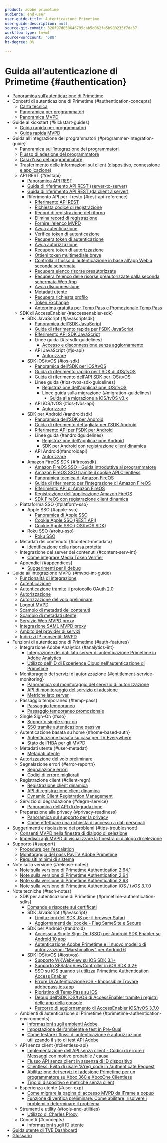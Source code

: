 ```yaml
---
product: adobe primetime
audience: end-user
user-guide-title: Autenticazione Primetime
user-guide-description: null
source-git-commit: 326f97d058646795cab5d062fa5b980235f7da37
workflow-type: tm+mt
source-wordcount: '688'
ht-degree: 0%

---
```



# Guida all’autenticazione di Primetime {#authentication}

+ [Panoramica sull’autenticazione di Primetime](home.md)
+ Concetti di autenticazione di Primetime {#authentication-concepts}
   + [Carta tecnica](technical-paper.md)
   + [Panoramica per programmatori](programmer-overview.md)
   + [Panoramica MVPD](mvpd-overview.md)
+ Guide al kickstart {#kickstart-guides}
   + [Guida rapida per programmatori](programmer-kickstart-guide.md)
   + [Guida rapida MVPD](mvpd-kickstart-guide.md)
+ Guida all’integrazione dei programmatori {#programmer-integration-guide}
   + [Panoramica sull’integrazione dei programmatori](programmer-integration-guide-overview.md)
   + [Flusso di adesione del programmatore](entitlement-flow.md)
   + [Casi d&#39;uso del programmatore](programmer-use-cases.md)
   + [Trasferimento delle informazioni sul client (dispositivo, connessione e applicazione)](passing-client-information-device-connection-and-application.md)
   + API REST {#restapi}
      + [Panoramica API REST](rest-api-overview.md)
      + [Guida di riferimento API REST (server-to-server)](rest-api-cookbook-servertoserver.md)
      + [Guida di riferimento API REST (da client a server)](rest-api-cookbook-clienttoserver.md)
      + Riferimento API per il resto {#rest-api-reference}
         + [Riferimento API REST](rest-api-reference.md)
         + [Richiesta codice di registrazione](registration-code-request.md)
         + [Record di registrazione del ritorno](return-registration-record.md)
         + [Elimina record di registrazione](delete-registration-record.md)
         + [Fornire l&#39;elenco MVPD](provide-mvpd-list.md)
         + [Avvia autenticazione](initiate-authentication.md)
         + [Verifica token di autenticazione](check-authentication-token.md)
         + [Recupera token di autenticazione](retrieve-authentication-token.md)
         + [Avvia autorizzazione](initiate-authorization.md)
         + [Recupera token di autorizzazione](retrieve-authorization-token.md)
         + [Ottieni token multimediale breve](obtain-short-media-token.md)
         + [Controlla il flusso di autenticazione in base all&#39;app Web a seconda schermata](check-authentication-flow-by-second-screen-web-app.md)
         + [Recupera elenco risorse preautorizzate](retrieve-list-of-preauthorized-resources.md)
         + [Recupera l&#39;elenco delle risorse preautorizzate dalla seconda schermata Web App](retrieve-list-of-preauthorized-resources-by-second-screen-web-app.md)
         + [Avvia disconnessione](initiate-logout.md)
         + [Metadati utente](user-metadata.md)
         + [Recupera richiesta profilo](retrieve-profilerequest.md)
         + [Token Exchange](token-exchange.md)
         + [Anteprima gratuita per Temp Pass e Promozionale Temp Pass](free-preview-for-temp-pass-and-promotional-temp-pass.md)
   + SDK di AccessEnabler {#accessenabler-sdk}
      + SDK JavaScript {#javascriptsdk}
         + [Panoramica dell&#39;SDK JavaScript](javascript-sdk-overview.md)
         + [Guida di riferimento rapida per l’SDK JavaScript](javascript-sdk-cookbook.md)
         + [Riferimento API SDK JavaScript](javascript-sdk-api-reference.md)
         + Linee guida {#js-sdk-guidelines}
            + [Accesso e disconnessione senza aggiornamento](refreshless-login-and-logout.md)
         + API JavaScript {#js-api}
            + [Autorizzare](js-preauthorize.md)
      + SDK iOS/tvOS {#ios-sdk}
         + [Panoramica dell&#39;SDK per iOS/tvOS](iostvos-sdk-overview.md)
         + [Guida di riferimento rapido per l&#39;SDK di iOS/tvOS](iostvos-sdk-cookbook.md)
         + [Guida di riferimento dell&#39;API SDK per iOS/tvOS](iostvos-sdk-api-reference.md)
         + Linee guida {#ios-tvos-sdk-guidelines}
            + [Registrazione dell&#39;applicazione iOS/tvOS](iostvos-application-registration.md)
            + Linee guida sulla migrazione {#migration-guidelines}
               + [Guida alla migrazione a iOS/tvOS v3.x](iostvos-v3x-migration-guide.md)
         + API iOS/tvOS {#ios-tvos-api}
            + [Autorizzare](preauthorize.md)
      + SDK per Android {#androidsdk}
         + [Panoramica dell’SDK per Android](android-sdk-overview.md)
         + [Guida di riferimento dettagliata per l&#39;SDK Android](android-sdk-cookbook.md)
         + [Riferimento API per l’SDK per Android](android-sdk-api-reference.md)
         + Linee guida {#androidguidelines}
            + [Registrazione dell&#39;applicazione Android](android-application-registration.md)
            + [SDK per Android con registrazione client dinamica](android-sdk-with-dynamic-client-registration.md)
         + API Android{#androidapi}
            + [Autorizzare](preauthorize-android.md)
      + Amazon FireOS SDK {#fireossdk}
         + [Amazon FireOS SSO - Guida introduttiva al programmatore](amazon-firetv-sso-programmer-kickoff-guide.md)
         + [Amazon FireOS SSO tramite il cookie API Clientless](amazon-fireos-sso-using-clientless-api-cookbook.md)
         + [Panoramica tecnica di Amazon FireOS](amazon-fireos-technical-overview.md)
         + [Guida di riferimento per l’integrazione di Amazon FireOS](amazon-fireos-integration-cookbook.md)
         + [Riferimento API di Amazon FireOS](amazon-fireos-native-client-api-reference.md)
         + [Registrazione dell&#39;applicazione Amazon FireOS](amazon-fireos-application-registration.md)
         + [SDK FireOS con registrazione client dinamica](fireos-sdk-with-dynamic-client-registration.md)
   + Piattaforma SSO {#platform-sso}
      + Apple SSO {#apple-sso}
         + [Panoramica di Apple SSO](apple-sso-overview.md)
         + [Cookie Apple SSO (REST API)](apple-sso-cookbook-rest-api.md)
         + [Cookie Apple SSO (iOS/tvOS SDK)](apple-sso-cookbook-iostvos-sdk.md)
      + Roku SSO {#roku-sso}
         + [Roku SSO](roku-sso-overview.md)
   + Metadati del contenuto {#content-metadata}
      + [Identificazione della risorsa protetta](identify-protected-resources.md)
   + Integrazione del server dei contenuti {#content-serv-int}
      + [Come integrare Media Token Verifier](media-token-verifier-int.md)
   + Appendici {#appendices}
      + [Suggerimenti per il debug](appendix-b-debugging-tips.md)
+ Guida all&#39;integrazione MVPD {#mvpd-int-guide}
   + [Funzionalità di integrazione](mvpd-integr-features.md)
   + [Autenticazione](authn-usecase.md)
   + [Autenticazione tramite il protocollo OAuth 2.0](authn-oauth2-protocol.md)
   + [Autorizzazione](authz-usecase.md)
   + [Autorizzazione del volo preliminare](mvpd-preflight-authz.md)
   + [Logout MVPD](usecase-mvpd-logout.md)
   + [Scambio di metadati dei contenuti](mvpd-content-metadata-exchange.md)
   + [Scambio di metadati utente](mvpd-user-metadata-exchng.md)
   + [Servizio Web MVPD proxy](proxy-mvpd-webserv.md)
   + [Integrazione SAML MVPD proxy](proxy-mvpd-saml-int.md)
   + [Ambito del provider di servizi](serv-provider-scoping.md)
   + [Indirizzi IP consentiti MVPD](mvpd-listing-ip-addres.md)
+ Funzioni di autenticazione di Primetime {#auth-features}
   + Integrazione Adobe Analytics {#analytics-int}
      + [Integrazione dei dati lato server di autenticazione Primetime in Adobe Analytics](integrate-authn-servr-data-analytics.md)
      + [Utilizzo dell&#39;ID di Experience Cloud nell&#39;autenticazione di Primetime](exp-cloud-id-authn.md)
   + Monitoraggio dei servizi di autorizzazione {#entitlement-service-monitoring}
      + [Panoramica sul monitoraggio del servizio di autorizzazione](entitlement-service-monitoring-overview.md)
      + [API di monitoraggio del servizio di adesione](entitlement-service-monitoring-api.md)
      + [Metriche lato server](understanding-serverside-metrics.md)
   + Passaggio temporaneo {#temp-pass}
      + [Passaggio temporaneo](temp-pass.md)
      + [Passaggio temporaneo promozionale](promotional-temp-pass.md)
   + Single Sign-On {#sso}
      + [Supporto single sign-on](sso-support.md)
      + [SSO tramite autenticazione passiva](sso-passive-authn.md)
   + Autenticazione basata su home {#home-based-auth}
      + [Autenticazione basata su casa per TV Everywhere](home-based-authn-tve.md)
      + [Stato dell&#39;HBA per gli MVPD](hba-status-mvpds.md)
   + Metadati utente {#user-metadat}
      + [Metadati utente](user-metadata-feature.md)
   + [Autorizzazione del volo preliminare](preflight-authz.md)
   + Segnalazione errori {#error-reportn}
      + [Segnalazione errori](error-reporting.md)
      + [Codici di errore migliorati](enhanced-error-codes.md)
   + Registrazione client {#client-regn}
      + [Registrazione client dinamica](dynamic-client-registration.md)
      + [API di registrazione client dinamica](dynamic-client-registration-api.md)
      + [Dynamic Client Registration Management](dynamic-client-registration-management.md)
   + Servizio di degradazione {#degrn-service}
      + [Panoramica dell’API di degradazione](degradation-api-overview.md)
   + Preparazione alla privacy {#privacy-readiness}
      + [Panoramica sul supporto per la privacy](privacy-supp-overview.md)
      + [Come effettuare una richiesta di accesso a dati personali](make-privacy-req.md)
+ Suggerimenti e risoluzione dei problemi {#tips-troubleshoot}
   + [Consenti MVPD nella finestra di dialogo di selezione](allow-mvpd-selectn-dialog.md)
   + [Impedisci agli MVPD di visualizzare la finestra di dialogo di selezione](prevent-mvpd-selectn-dialog.md)
+ Supporto {#support}
   + [Procedure per l&#39;escalation](escalation-procedures.md)
   + [Monitoraggio del pass PayTV Adobe Primetime](monitoring-adobe-pay-tv-pass.md)
   + [Requisiti minimi di sistema](minimum-system-requirements.md)
+ Note sulla versione {#release-notes}
   + [Note sulla versione di Primetime Authentication 2.64.1](auth-rn-2641.md)
   + [Note sulla versione di Primetime Authentication 2.64](auth-rn-264.md)
   + [Note sulla versione di Primetime Authentication 2.63](auth-rn-263.md)
   + [Note sulla versione di Primetime Authentication iOS / tvOS 3.7.0](authn-rn-ios-tvos-370.md)
+ Note tecniche {#tech-notes}
   + SDK per autenticazione di Primetime {#primetime-authentication-sdks}
      + [Domande e risposte sui certificati](certificates-qa.md)
      + SDK JavaScript {#javascript}
         + [Limitazioni dell’SDK JS per il browser Safari](js-sdk-limitations-for-safari-browser.md)
         + [Aggiornamenti dei cookie - Flag SameSite e Secure](cookies-updates--samesite-and-secure-flags.md)
      + SDK per Android {#android}
         + [Accesso a Single Sign-On (SSO) per Android SDK Enabler su Android 10 app](access-enabler-android-sdk-single-signon-sso-on-android-10-devices.md)
         + [Autenticazione Adobe Primetime e il nuovo modello di autorizzazioni &quot;Marshmallow&quot; per Android 6](adobe-primetime-authentication-and-the-android-6-marshmallow-new-permissions-model.md)
      + SDK iOS/tvOS {#iostvos}
         + [Supporto WKWebView su iOS SDK 3.1+](wkwebview-support-on-ios-sdk-31.md)
         + [Supporto SFSafariViewController in iOS SDK 3.2+](sfsafariviewcontroller-support-on-ios-sdk-32.md)
         + [SSO su iOS quando si utilizza Primetime Authentication Access Enabler](sso-on-ios-when-using-the-primetime-authentication-access-enabler.md)
         + [Errore Di Autenticazione iOS - Impossibile Trovare adobepass.ios.app](ios-authentication-error-adobepassiosapp-cannot-be-found.md)
         + [Ripristino di Temp Pass su iOS](reset-temp-pass-on-ios.md)
         + [Debug dell’SDK iOS/tvOS di AccessEnabler tramite i registri delle app della console](debugging-the-accessenabler-iostvos-sdk-using-console-app-logs.md)
         + [Percorso di aggiornamento di AccessEnabler iOS/tvOS 3.7.0](accessenabler-iostvos-370-upgrade-path.md)
   + Ambienti di autenticazione di Primetime {#primetime-authentication-environments}
      + [Informazioni sugli ambienti Adobe](understanding-the-adobe-environments.md)
      + [Impostazione dell&#39;ambiente e test in Pre-Qual](setting-up-your-environment-and-testing-in-prequal.md)
      + [Come testare i flussi di autenticazione e autorizzazione utilizzando il sito di test API Adobe](test-authn-authz-flows-using-adobes-api-test-site.md)
   + API senza client {#clientless-api}
      + [Implementazione dell&#39;API senza client - Codici di errore / Messaggi con motivo probabile / causa](clientless-api-implementation-error-codes--messages-with-probable-reason--cause.md)
      + [Flusso API senza client in assenza di ID dispositivo](clientless-api-flow-in-the-absence-of-device-id.md)
      + [Clientless: Evita di usare &#39;&amp;&#39;reg_code in /authenticate Request](clientless-avoid-using-reg-code-in-authenticate-request.md)
      + [Abilitazione dei servizi di adesione Primetime per un programmatore su Xbox 360 e XboxOne Clientless](enabling-primetime-entitlement-services-for-a-programmer-on-xbox-360-and-xboxone-clientless-solution.md)
      + [Tipo di dispositivo e metriche senza client](benefits-of-using-the-clientless-devicetype-parameter-in-pass-metrics.md)
   + Esperienza utente {#user-exp}
      + [Come migrare la pagina di accesso MVPD da iFrame a popup](migr-mvpd-login-iframe-popup.md)
      + [Funzione di verifica preliminare: Come abilitare, risolvere i problemi o determinare il problema](preflight-feature.md)
   + Strumenti e utility {#tools-and-utilities}
      + [Utilizzo di Charles Proxy](using-charles-proxy.md)
   + Concetti {#concepts}
      + [Informazioni sugli ID utente](understanding-user-ids.md)
+ [Guida utente di TVE Dashboard](tve-dashboard-user-guide.md)
+ [Glossario](glossary.md)
